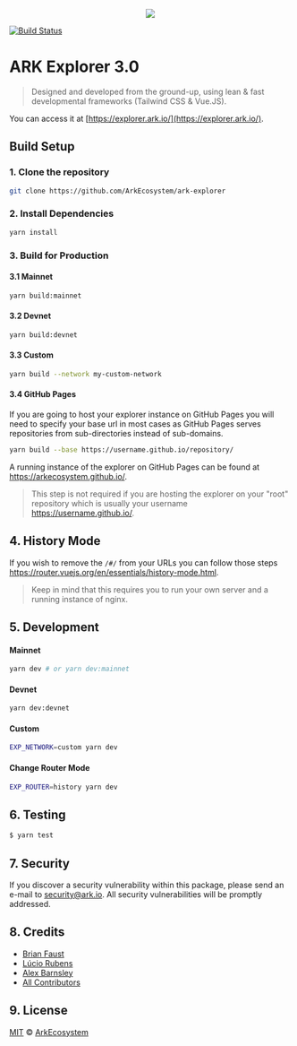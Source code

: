 <p align="center">
    <img src="https://i.imgur.com/JpkIhYH.png" />
</p>

[![Build Status](https://img.shields.io/travis/ArkEcosystem/ark-explorer/master.svg?style=flat)](https://travis-ci.org/ArkEcosystem/ark-explorer)

# ARK Explorer 3.0

> Designed and developed from the ground-up, using lean & fast developmental frameworks (Tailwind CSS & Vue.JS).

You can access it at [https://explorer.ark.io/](https://explorer.ark.io/).

## Build Setup

### 1. Clone the repository

```bash
git clone https://github.com/ArkEcosystem/ark-explorer
```

### 2. Install Dependencies

```bash
yarn install
```

### 3. Build for Production

#### 3.1 Mainnet

```bash
yarn build:mainnet
```

#### 3.2 Devnet

```bash
yarn build:devnet
```

#### 3.3 Custom

```bash
yarn build --network my-custom-network
```

#### 3.4 GitHub Pages

If you are going to host your explorer instance on GitHub Pages you will need to specify your base url in most cases as GitHub Pages serves repositories from sub-directories instead of sub-domains.

```bash
yarn build --base https://username.github.io/repository/
```

A running instance of the explorer on GitHub Pages can be found at https://arkecosystem.github.io/.

> This step is not required if you are hosting the explorer on your "root" repository which is usually your username https://username.github.io/.

## 4. History Mode

If you wish to remove the `/#/` from your URLs you can follow those steps https://router.vuejs.org/en/essentials/history-mode.html.

> Keep in mind that this requires you to run your own server and a running instance of nginx.

## 5. Development

#### Mainnet

```bash
yarn dev # or yarn dev:mainnet
```

#### Devnet

```bash
yarn dev:devnet
```

#### Custom

```bash
EXP_NETWORK=custom yarn dev
```

#### Change Router Mode

```bash
EXP_ROUTER=history yarn dev
```

## 6. Testing

``` bash
$ yarn test
```

## 7. Security

If you discover a security vulnerability within this package, please send an e-mail to security@ark.io. All security vulnerabilities will be promptly addressed.

## 8. Credits

- [Brian Faust](https://github.com/faustbrian)
- [Lúcio Rubens](https://github.com/luciorubeens)
- [Alex Barnsley](https://github.com/alexbarnsley)
- [All Contributors](../../contributors)

## 9. License

[MIT](LICENSE) © [ArkEcosystem](https://ark.io)

